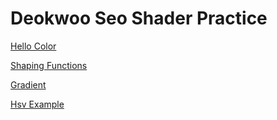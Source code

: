 # Deokwoo Seo  Shader Practice


[Hello Color](draw.html?shader=00_color.frag)

[Shaping Functions](draw.html?shader=03_shaping.frag)

[Gradient](draw.html?shader=02_gradient.frag)

[Hsv Example](draw.html?shader=03_hsv.frag)